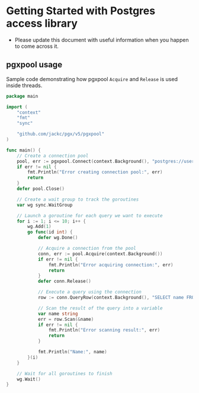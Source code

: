 # Getting Started with Postgres access library

* Please update this document with useful information when you happen to come across it. 

## pgxpool usage

Sample code demonstrating how pgxpool `Acquire` and `Release` is used inside threads.

```Go
package main

import (
	"context"
	"fmt"
	"sync"

	"github.com/jackc/pgx/v5/pgxpool"
)

func main() {
	// Create a connection pool
	pool, err := pgxpool.Connect(context.Background(), "postgres://username:password@localhost/database")
	if err != nil {
		fmt.Println("Error creating connection pool:", err)
		return
	}
	defer pool.Close()

	// Create a wait group to track the goroutines
	var wg sync.WaitGroup

	// Launch a goroutine for each query we want to execute
	for i := 1; i <= 10; i++ {
		wg.Add(1)
		go func(id int) {
			defer wg.Done()

			// Acquire a connection from the pool
			conn, err := pool.Acquire(context.Background())
			if err != nil {
				fmt.Println("Error acquiring connection:", err)
				return
			}
			defer conn.Release()

			// Execute a query using the connection
			row := conn.QueryRow(context.Background(), "SELECT name FROM users WHERE id=$1", id)

			// Scan the result of the query into a variable
			var name string
			err = row.Scan(&name)
			if err != nil {
				fmt.Println("Error scanning result:", err)
				return
			}

			fmt.Println("Name:", name)
		}(i)
	}

	// Wait for all goroutines to finish
	wg.Wait()
}
```
